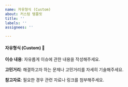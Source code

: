 ```yaml
---
name: 자유형식 (Custom)
about: 커스텀 템플릿
title: ''
labels: ''
assignees: ''

---
```


#### 자유형식 (Custom) 📝

**이슈 내용**:
자유롭게 이슈에 관한 내용을 작성해주세요.

**고민거리**:
해결하고자 하는 문제나 고민거리를 자세히 기술해주세요.

**참고자료**:
필요한 경우 관련 자료나 링크를 첨부해주세요.
